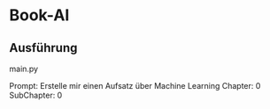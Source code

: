 # Book-AI

## Ausführung
main.py

Prompt:
    Erstelle mir einen Aufsatz über Machine Learning
    Chapter: 0
    SubChapter: 0